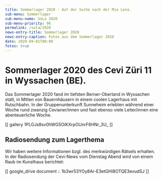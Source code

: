 ```yaml
---
title: Sommerlager 2020 - Auf der Suche nach der Mia Lena.
sub-menu: Sommerlager
sub-menu-name: SoLa 2020
sub-menu-priority: 96
permalink: /sola/2020
news-entry-title: Sommerlager 2020
news-entry-caption: Fotos aus dem Sommerlager 2020
date: 2020-09-01T00:00
fotos: true
---
```


# Sommerlager 2020 des Cevi Züri 11 in Wyssachen (BE).

Das Sommerlager 2020 fand im tiefsten Berner-Oberland in Wyssachen statt, in Mitten von Bauernhäusern in einem
coolen Lagerhaus mit Rutschbahn. In der Gruppenunterkunft Sunneheim erlebten während einer Woche rund zwanzig
Cevianer/innen und fast ebenso viele Leiter/innen eine abenteuerliche Woche.

[[ gallery 1PLGJs8sv0hWG5OiKXrpOUnrF6HNr_3U_ ]]

## Radiosendung zum Lagerthema

Wir haben weitere Informationen bzgl. des merkwürdigen Rätsels erhalten. In der Radiosendung der Cevi-News vom Dienstag
Abend wird von einem Raub im Kunsthaus berichtet:

[[ google_drive document :: 1b3wr53YOy8Ar-E3etGHI8OTQE3evudSJ ]]
